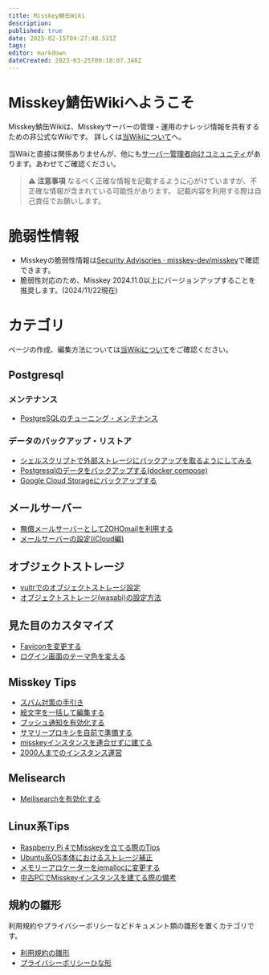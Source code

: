 ```yaml
---
title: Misskey鯖缶Wiki
description: 
published: true
date: 2025-02-15T04:27:48.531Z
tags: 
editor: markdown
dateCreated: 2023-03-25T09:18:07.348Z
---
```


# Misskey鯖缶Wikiへようこそ

Misskey鯖缶Wikiは、Misskeyサーバーの管理・運用のナレッジ情報を共有するための非公式なWikiです。
詳しくは[当Wikiについて](/about)へ。 

当Wikiと直接は関係ありませんが、他にも[サーバー管理者向けコミュニティ](/ref)があります。あわせてご確認ください。


> **:warning: 注意事項**
> なるべく正確な情報を記載するように心がけていますが、不正確な情報が含まれている可能性があります。
> 記載内容を利用する際は自己責任でお願いします。

# 脆弱性情報

- Misskeyの脆弱性情報は[Security Advisories · misskey-dev/misskey](https://github.com/misskey-dev/misskey/security/advisories)で確認できます。  
- 脆弱性対応のため、Misskey 2024.11.0以上にバージョンアップすることを推奨します。(2024/11/22現在)

# カテゴリ

ページの作成、編集方法については[当Wikiについて](/about)をご確認ください。

## Postgresql

### メンテナンス

- [PostgreSQLのチューニング・メンテナンス](postgresql/psql-tune)

### データのバックアップ・リストア

- [シェルスクリプトで外部ストレージにバックアップを取るようにしてみる](postgresql/backup-bash)
- [Postgresqlのデータをバックアップする(docker compose)](postgresql/online-backup-postgresql)
- [Google Cloud Storageにバックアップする](postgresql/gcs-backup)

## メールサーバー

- [無償メールサーバーとしてZOHOmailを利用する](misskey/enable-mail-zoho)
- [メールサーバーの設定(iCloud編)](misskey/mail-smtp-icloud)

## オブジェクトストレージ

- [vultrでのオブジェクトストレージ設定](misskey/vultrでのオブジェクトストレージ設定)
- [オブジェクトストレージ(wasabi)の設定方法](misskey/object-storage-wasabi)

## 見た目のカスタマイズ

- [Faviconを変更する](misskey/change-favicon)
- [ログイン画面のテーマ色を変える](misskey/change-theme-color)

## Misskey Tips

- [スパム対策の手引き](misskey/spam-countermeasure)
- [絵文字を一括して編集する](misskey/絵文字を一括して編集する)
- [プッシュ通知を有効化する](misskey/enable-push-notification)
- [サマリープロキシを自前で準備する](misskey/summaly-proxy)
- [misskeyインスタンスを連合せずに建てる](misskey/disable-federation)
- [2000人までのインスタンス運営](misskey/2k-instance)

## Melisearch

- [Meilisearchを有効化する](search/enable-meilisearch)

## Linux系Tips

- [Raspberry Pi 4でMisskeyを立てる際のTips](linux/misskey-on-raspberry-pi-4-tips)
- [Ubuntu系OS本体におけるストレージ補正](linux/ubuntu-storage-ajust)
- [メモリーアロケーターをjemallocに変更する](linux/memoryKanri)
- [中古PCでMisskeyインスタンスを建てる際の備考](linux/remarks-setup-misskey-oldpc)

## 規約の雛形

利用規約やプライバシーポリシーなどドキュメント類の雛形を置くカテゴリです。

- [利用規約の雛形](terms/kiyaku)
- [プライバシーポリシーひな形](terms/policy)
